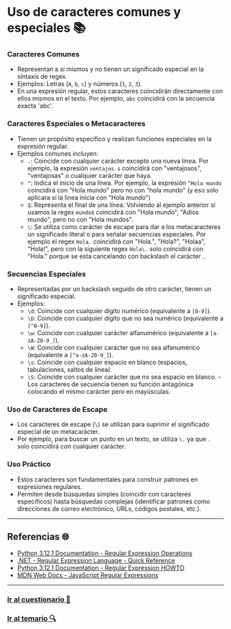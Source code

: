 # Uso de caracteres comunes y especiales 📚

### Caracteres Comunes
   - Representan a sí mismos y no tienen un significado especial en la sintaxis de regex.
   - Ejemplos: Letras (`A`, `b`, `c`) y números (`1`, `2`, `3`).
   - En una expresión regular, estos caracteres coincidirán directamente con ellos mismos en el texto. Por ejemplo, `abc` coincidirá con la secuencia exacta 'abc'.

### Caracteres Especiales o Metacaracteres
   - Tienen un propósito específico y realizan funciones especiales en la expresión regular.
   - Ejemplos comunes incluyen:
     - `.`: Coincide con cualquier carácter excepto una nueva línea. Por ejemplo, la expresión `ventajos.s` coincidirá con "ventajosos", "ventajosas" o cualquier carácter que haya.
     - `^`: Indica el inicio de una línea. Por ejemplo, la expresión `^Hola mundo` coincidirá con "Hola mundo" pero no con "hola mundo" (y eso solo aplicara si la linea inicia con "Hola mundo")
     - `$`: Representa el final de una línea. Volviendo al ejemplo anterior si usamos la regex `mundo$` coincidirá con "Hola mundo", "Adios mundo", pero no con "Hola mundos".
     - `\`: Se utiliza como carácter de escape para dar a los metacaracteres un significado literal o para señalar secuencias especiales. Por ejemplo el regex `Hola.` coincidirá con "Hola.", "Hola?", "Holaa", "Hola!", pero con la siguiente regex `Hola\.` solo coincidirá con "Hola." porque se esta cancelando con backslash el carácter *.*.

### Secuencias Especiales
   - Representadas por un backslash seguido de otro carácter, tienen un significado especial.
   - Ejemplos:
     - `\d`: Coincide con cualquier dígito numérico (equivalente a `[0-9]`).
     - `\D`: Coincide con cualquier dígito que no sea numérico (equivalente a `[^0-9]`).
     - `\w`: Coincide con cualquier carácter alfanumérico (equivalente a `[a-zA-Z0-9_]`).
     - `\W`: Coincide con cualquier carácter que no sea alfanumérico (equivalente a `[^a-zA-Z0-9_]`).
     - `\s`: Coincide con cualquier espacio en blanco (espacios, tabulaciones, saltos de línea).
     - `\S`: Coincide con cualquier carácter que no sea espacio en blanco.
    - Los caracteres de secuencia tienen su función antagónica colocando el mismo carácter pero en mayúsculas.

### Uso de Caracteres de Escape
   - Los caracteres de escape (`\`) se utilizan para suprimir el significado especial de un metacarácter.
   - Por ejemplo, para buscar un punto en un texto, se utiliza `\.` ya que `.` solo coincidirá con cualquier carácter.

### Uso Práctico
   - Estos caracteres son fundamentales para construir patrones en expresiones regulares.
   - Permiten desde búsquedas simples (coincidir con caracteres específicos) hasta búsquedas complejas (identificar patrones como direcciones de correo electrónico, URLs, códigos postales, etc.).

---

## Referencias 🌐

- [Python 3.12.1 Documentation - Regular Expression Operations](https://docs.python.org/3/library/re.html)
- [.NET - Regular Expression Language - Quick Reference](https://learn.microsoft.com/en-us/dotnet/standard/base-types/regular-expression-language-quick-reference)
- [Python 3.12.1 Documentation - Regular Expression HOWTO](https://docs.python.org/3/howto/regex.html)
- [MDN Web Docs - JavaScript Regular Expressions](https://developer.mozilla.org/en-US/docs/Web/JavaScript/Guide/Regular_Expressions)

---

### [Ir al cuestionario 📝](../../cuestionario/02-caracteres-y-clases/caracteres-comunes-y-especiales.md)

### [Ir al temario 🔍](../../readme.md)